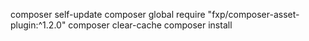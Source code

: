composer self-update
composer global require "fxp/composer-asset-plugin:^1.2.0"
composer clear-cache
composer install